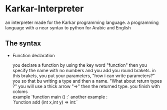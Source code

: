 
<h1>Karkar-Interpreter</h1>
an interpreter made for the Karkar programming language. a programming language with a near syntax to python for Arabic and English

<h2>The syntax</h2>
<ul>
    <li>
        </h3>Function declaration</h3>
        <p>
            you declare a function by using the key word "function"
            then you specify the name with no numbers
            and you add you round brakets. in this brakets, you put your parameters, "how i can write parameters?" you so that bu writing a type and then a name. "What about return types ?" you will use a thick arrow "=>" then the returned type. you finish with coloms<br/>
            example `function main () :` another example : <br/> `function add (int x,int y) => int:`
        </p>
    </li>
</ul>
